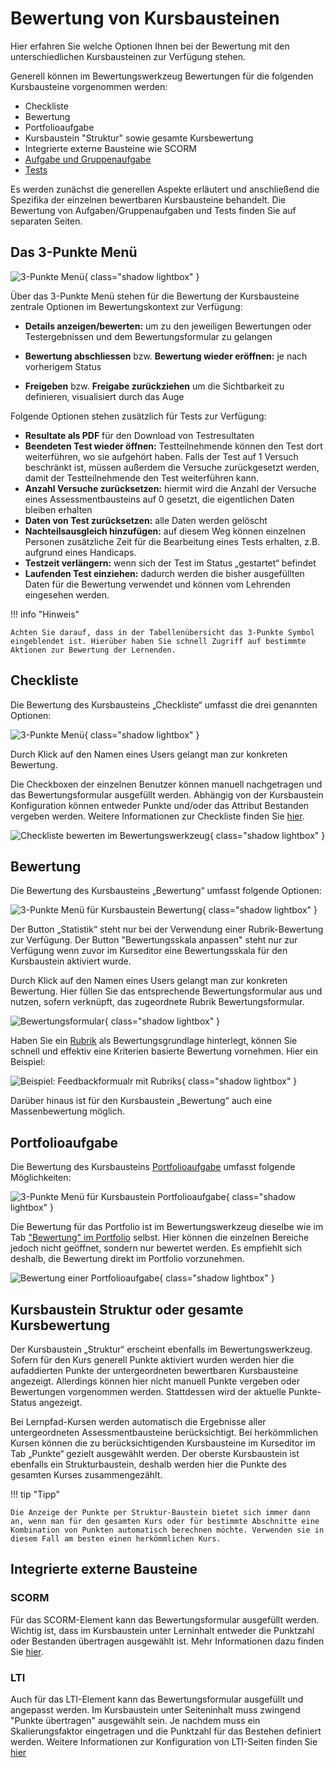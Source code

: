# Bewertung von Kursbausteinen

Hier erfahren Sie welche Optionen Ihnen bei der Bewertung mit den unterschiedlichen Kursbausteinen zur Verfügung stehen. 

Generell können im Bewertungswerkzeug  Bewertungen für die folgenden Kursbausteine vorgenommen werden:

* Checkliste
* Bewertung
* Portfolioaufgabe
* Kursbaustein "Struktur" sowie gesamte Kursbewertung
* Integrierte externe Bausteine wie SCORM
* [Aufgabe und Gruppenaufgabe](Assessing_tasks_and_group_tasks.de.md)
* [Tests](Assessing_tests.de.md)

Es werden zunächst die generellen Aspekte erläutert und anschließend die Spezifika der einzelnen bewertbaren Kursbausteine behandelt. Die Bewertung von Aufgaben/Gruppenaufgaben und Tests finden Sie auf separaten Seiten. 

## Das 3-Punkte Menü
![3-Punkte Menü](assets/Bewertungswerkzeug_Checkliste172.png){ class="shadow lightbox" }

Über das 3-Punkte Menü stehen für die Bewertung der Kursbausteine zentrale Optionen im Bewertungskontext zur Verfügung:

* **Details anzeigen/bewerten:** um zu den jeweiligen Bewertungen oder Testergebnissen und dem Bewertungsformular zu gelangen 

* **Bewertung abschliessen** bzw. **Bewertung wieder eröffnen:** je nach vorherigem Status 

* **Freigeben** bzw. **Freigabe zurückziehen** um die Sichtbarkeit zu definieren, visualisiert durch das Auge 

Folgende Optionen stehen zusätzlich für Tests zur Verfügung: 

* **Resultate als PDF** für den Download von Testresultaten
* **Beendeten Test wieder öffnen:** Testteilnehmende können den Test dort weiterführen, wo sie aufgehört haben. Falls der Test auf 1 Versuch beschränkt ist, müssen außerdem die Versuche zurückgesetzt werden, damit der Testteilnehmende den Test weiterführen kann.
* **Anzahl Versuche zurücksetzen:** hiermit wird die Anzahl der Versuche eines Assessmentbausteins auf 0 gesetzt, die eigentlichen Daten bleiben erhalten
* **Daten von Test zurücksetzen:** alle Daten werden gelöscht
* **Nachteilsausgleich hinzufügen:** auf diesem Weg können einzelnen Personen zusätzliche Zeit für die Bearbeitung eines Tests erhalten, z.B. aufgrund eines Handicaps.
* **Testzeit verlängern:** wenn sich der Test im Status „gestartet“ befindet
* **Laufenden Test einziehen:** dadurch werden die bisher ausgefüllten Daten für die Bewertung verwendet und können vom Lehrenden eingesehen werden.


!!! info "Hinweis"

    Achten Sie darauf, dass in der Tabellenübersicht das 3-Punkte Symbol eingeblendet ist. Hierüber haben Sie schnell Zugriff auf bestimmte Aktionen zur Bewertung der Lernenden.


## Checkliste
Die Bewertung des Kursbausteins „Checkliste“ umfasst die drei genannten Optionen:

![3-Punkte Menü](assets/3-Punkte_Bewertung_generell.png){ class="shadow lightbox" }

Durch Klick auf den Namen eines Users gelangt man zur konkreten Bewertung. 

Die Checkboxen der einzelnen Benutzer können manuell nachgetragen und das Bewertungsformular ausgefüllt werden. Abhängig von der Kursbaustein Konfiguration können entweder Punkte und/oder das Attribut Bestanden vergeben werden. Weitere Informationen zur Checkliste finden Sie [hier](../learningresources/Course_Element_Checklist.de.md).

![Checkliste bewerten im Bewertungswerkzeug](assets/Checkliste_Bewertungsformular.png){ class="shadow lightbox" }

## Bewertung
Die Bewertung des Kursbausteins „Bewertung“ 
umfasst folgende Optionen:

![3-Punkte Menü für Kursbaustein Bewertung](assets/Bewertungswerkzeug_Bewertung172.png){ class="shadow lightbox" }

Der Button „Statistik“ steht nur bei der Verwendung einer Rubrik-Bewertung zur Verfügung. 
Der Button "Bewertungsskala anpassen" steht nur zur Verfügung wenn zuvor im Kurseditor eine Bewertungsskala für den Kursbaustein aktiviert wurde. 

Durch Klick auf den Namen eines Users gelangt man zur konkreten Bewertung. Hier füllen Sie das entsprechende Bewertungsformular aus und nutzen, sofern verknüpft, das zugeordnete Rubrik Bewertungsformular.

![Bewertungsformular](assets/Bewertung_Bewerutngsformular_mit_Rubrik.png){ class="shadow lightbox" }

Haben Sie ein [Rubrik](../learningresources/Rubric.de.md) als Bewertungsgrundlage hinterlegt, können Sie schnell und effektiv eine Kriterien basierte Bewertung vornehmen. Hier ein
Beispiel:

![Beispiel: Feedbackformualr mit Rubriks](assets/Bewertungswerkzeug_Rubrik.png){ class="shadow lightbox" }

Darüber hinaus ist für den Kursbaustein „Bewertung“ auch eine Massenbewertung möglich.

## Portfolioaufgabe
Die Bewertung des Kursbausteins [Portfolioaufgabe](../learningresources/Creating_Portfolio_Tasks.de.md) umfasst folgende Möglichkeiten:

![3-Punkte Menü für Kursbaustein Portfolioaufgabe](assets/Portfolioaufgabe_Bewertung.png){ class="shadow lightbox" }

Die Bewertung für das Portfolio ist im Bewertungswerkzeug dieselbe wie im Tab ["Bewertung" im Portfolio](../learningresources/Portfolio_assignment_Grading.de.md) selbst. Hier können die einzelnen Bereiche jedoch nicht geöffnet, sondern nur bewertet werden. Es empfiehlt sich deshalb, die Bewertung direkt im Portfolio vorzunehmen.

![Bewertung einer Portfolioaufgabe](assets/Portfolioaufgabe172.png){ class="shadow lightbox" }

## Kursbaustein Struktur oder gesamte Kursbewertung
Der Kursbaustein „Struktur“ erscheint ebenfalls im Bewertungswerkzeug. Sofern für den Kurs generell Punkte aktiviert wurden werden hier die aufaddierten Punkte der untergeordneten bewertbaren Kursbausteine angezeigt. Allerdings können hier nicht manuell Punkte vergeben oder Bewertungen vorgenommen werden. Stattdessen wird der aktuelle Punkte-Status angezeigt. 

Bei Lernpfad-Kursen werden automatisch die Ergebnisse aller untergeordneten Assessmentbausteine berücksichtigt. Bei herkömmlichen Kursen können die zu berücksichtigenden Kursbausteine im Kurseditor im Tab „Punkte“ gezielt ausgewählt werden.
Der oberste Kursbaustein ist ebenfalls ein Strukturbaustein, deshalb werden hier die Punkte des gesamten Kurses zusammengezählt.

!!! tip "Tipp"

    Die Anzeige der Punkte per Struktur-Baustein bietet sich immer dann an, wenn man für den gesamten Kurs oder für bestimmte Abschnitte eine Kombination von Punkten automatisch berechnen möchte. Verwenden sie in diesem Fall am besten einen herkömmlichen Kurs.

## Integrierte externe Bausteine
### SCORM
Für das SCORM-Element kann das Bewertungsformular ausgefüllt werden. Wichtig ist, dass im Kursbaustein unter Lerninhalt entweder die Punktzahl oder Bestanden übertragen ausgewählt ist. Mehr Informationen dazu finden Sie [hier](../course_elements/Course_Element_SCORM_Learning_Content.de.md).

### LTI
Auch für das LTI-Element kann das Bewertungsformular ausgefüllt und angepasst werden. Im Kursbaustein unter Seiteninhalt muss zwingend "Punkte übertragen" ausgewählt sein. Je nachdem muss ein Skalierungsfaktor eingetragen und die Punktzahl für das Bestehen definiert werden. Weitere Informationen zur Konfiguration von LTI-Seiten finden Sie [hier](../learningresources/Other.de.md)
